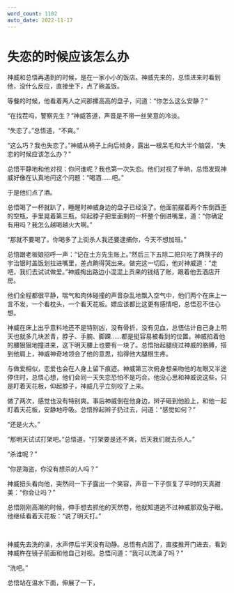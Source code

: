 ```yaml
---
word_count: 1102
auto_date: 2022-11-17
---
```


# 失恋的时候应该怎么办

神威和总悟再遇到的时候，是在一家小小的饭店。神威先来的，总悟进来时看到他，没什么反应，直接坐下，点了碗盖饭。

等餐的时候，他看着两人之间那摞高高的盘子，问道：“你怎么这么安静？”

“在找茬吗，警察先生？”神威答道，声音是不带一丝笑意的冷淡。

“失恋了。”总悟道，“不爽。”

“这么巧？我也失恋了。”神威从椅子上向后倾身，露出一根呆毛和大半个脑袋，“失恋的时候应该怎么办？”

总悟平静地和他对视：你问谁呢？我也第一次失恋。他们对视了半晌，总悟发现神威好像在认真地问这个问题：“喝酒……吧。”

于是他们点了酒。

总悟喝了一杯就趴了，睡醒时神威身边的盘子已经没了。他面前摆着两个东倒西歪的空瓶，手里晃着第三瓶，仰起脖子把里面剩的一杯整个倒进嘴里，道：“你确定有用吗？我怎么越喝越火大啊。”

“那就不要喝了。你喝多了上街杀人我还要逮捕你，今天不想加班。”

总悟跟老板娘招呼一声：“记在土方先生账上。”然后三下五除二把只吃了两筷子的宇治银时盖饭划拉进嘴里，差点齁得哭出来。做完这一切后，他对神威道：“走吧，我们去试试做爱。”神威掏出路边小混混上贡来的钱结了账，跟着他去酒店开房。

他们全程都很平静，喘气和肉体碰撞的声音杂乱地飘入空气中，他们两个在床上一言不发，一个看枕头，一个看天花板。嫖应该都比这更有感情吧，总悟忍不住心想。

神威在床上出乎意料地还不是特别凶，没有骨折，没有见血，总悟估计自己身上明天也就多几块淤青，脖子、手腕、脚踝……都是挺容易被看到的位置。神威掐着他的腰狠狠地撞进来，这下明天腰上也要有一块了。总悟抬起腿绕过神威的胳膊，搭到他肩上，神威神奇地领会了他的意思，掐得他大腿根生疼。

与做爱相似，恋爱也会在人身上留下痕迹。神威第三次俯身想亲吻他的左眼又半途停住时，总悟心想，他们会同一天失恋恐怕不是巧合。他没心思和神威说这些，只是盯着天花板，仰起脖子，神威几乎立刻咬了上来。

做了两次，感觉也没有特别爽。事后神威倒在他身边，辫子砸到他脸上，和他一起盯着天花板，安静地呼吸。总悟拎起辫子扔过去，问道：“感觉如何？”

“还是火大。”

“那明天试试打架吧。”总悟道，“打架要是还不爽，后天我们就去杀人。”

“杀谁呢？”

“你是海盗，你没有想杀的人吗？”

神威扭头看向他，突然间一下子露出一个笑容，声音一下子恢复了平时的天真甜美：“你会让吗？”

总悟刚刚高潮的时候，伸手想去抓他的天然卷，他就知道逃不过神威那双兔子眼。他继续看着天花板：“说了明天打。”

<br>

神威先去洗的澡，水声停后半天没有动静。总悟有点困了，直接推开门进去，看到神威杵在镜子前面和他自己对视。总悟问道：“我可以洗澡了吗？”

“洗吧。”

总悟站在温水下面，伸展了一下，
